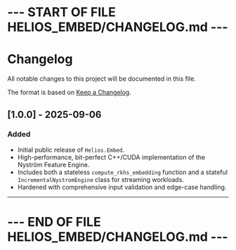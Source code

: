 # --- START OF FILE HELIOS_EMBED/CHANGELOG.md ---
# Changelog

All notable changes to this project will be documented in this file.

The format is based on [Keep a Changelog](https://keepachangelog.com/en/1.0.0/).

## [1.0.0] - 2025-09-06

### Added
- Initial public release of `Helios.Embed`.
- High-performance, bit-perfect C++/CUDA implementation of the Nyström Feature Engine.
- Includes both a stateless `compute_rkhs_embedding` function and a stateful `IncrementalNystromEngine` class for streaming workloads.
- Hardened with comprehensive input validation and edge-case handling.

---
# --- END OF FILE HELIOS_EMBED/CHANGELOG.md ---